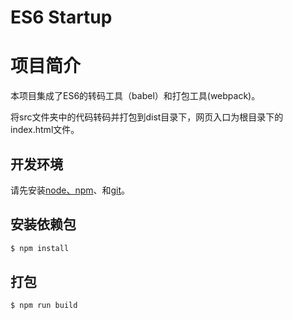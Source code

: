 ES6 Startup
============

# 项目简介
本项目集成了ES6的转码工具（babel）和打包工具(webpack)。

将src文件夹中的代码转码并打包到dist目录下，网页入口为根目录下的index.html文件。

## 开发环境

请先安装[node、npm](https://nodejs.org/en/)、和[git](https://git-scm.com/)。


## 安装依赖包

```sh
$ npm install
```

## 打包

```sh
$ npm run build
```
